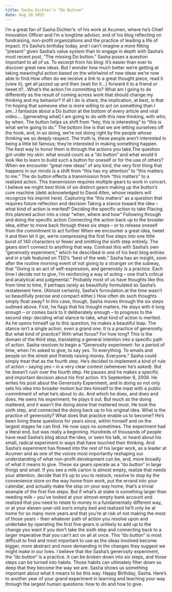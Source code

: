```yaml
---
title: Sasha Dichter’s "Do Button"
date: Aug 28 2015
---
```


I’m a great fan of Sasha Dichter’s: of his work at Acumen, where he’s Chief Innovation Officer and I’m a longtime advisor, and of his blog reflecting on fundraising, non-profit organizations and the practice of leading a life of impact. It’s Sasha’s birthday today, and I can’t imagine a more fitting “present” given Sasha’s value system than to engage in depth with Sasha’s most recent post, “The missing Do button.” Sasha poses a question important to all of us. To excerpt from his blog: It’s easier than ever to discover great new ideas. But I wonder how much better we’re getting at taking meaningful action based on the whirlwind of new ideas we’re now able to find.How often do we receive a link to a great thought piece, read it (view it), get all jazzed up and then (wait for it…) forward it to a friend or tweet it?…What’s the action I’m committing to? What am I going to do differently as the result of coming across work that should change my thinking and my behavior? If all I do is share, the implication, at best, is that I’m hoping that someone else is more willing to act on something than I am…I fantasize about a Do button at the bottom of every article and viral video…. [generating what] I am going to do with this new thinking, with who, by when. The button helps us shift from “hey, this is interesting” to “this is what we’re going to do.” The bottom line is that we are letting ourselves off the hook, and, in so doing, we’re not doing right by the people whose thinking we so deeply respect. The truth is, these people aren’t interested in being a little bit famous; they’re interested in making something happen. The best way to honor them is through the actions you take.The question got under my skin: what would count as a “do button” and what would it look like to learn to build such a button for oneself or for the use of others? When we encounter “great new ideas” of any kind, the very first thing that happens in our minds is a shift from “this has my attention” to “this matters to me.” The do button effects a transmission from “this matters” to a realized action. This transmission requires multiple gears to work in concert. I believe we might best think of six distinct gears making up the button’s core machine (debt acknowledged to David Allen, whose readers will recognize his imprint here). Capturing the “this matters” as a question that requires future reflection and decision Taking a stance toward the idea – what kind of action is merited? Deciding the specific action to take Placing this planned action into a clear “when, where and how” Following through and doing the specific action Connecting the action back up to the broader idea, either to move back through these six steps – or to release oneself from the commitment to act further When we encounter a great idea, tweet it and then let it go, we’re compressing the first five steps into one little burst of 140 characters or fewer and omitting the sixth step entirely. The gears don’t connect to anything that way. Contrast this with Sasha’s own “generosity experiment,” which he described in one of his best blog entries and in a talk featured on TED’s “best of the web.” Sasha has an insight, soon after the routine morning event of not giving to a stranger on the subway, that “Giving is an act of self-expression, and generosity is a practice. Each time I decide not to give, I’m reinforcing a way of acting – one that’s critical and analytical and judgmental.” Probably most of us have thoughts like this from time to time, if perhaps rarely as beautifully formulated as Sasha’s restatement here. (Almost certainly, Sasha’s formulation at the time wasn’t so beautifully precise and compact either.) How often do such thoughts simply float away? In this case, though, Sasha moves through the six steps outlined above. First, he flags that his thought matters. He stays with it long enough – or comes back to it deliberately enough – to progress to the second step: deciding what stance to take, what kind of action is merited. As he opens himself up to this question, he makes a beautiful leap. The stance isn’t a single action, even a grand one. It is a practice of generosity. But what kind of practice? With what focus? For how long? This is the domain of the third step, translating a general intention into a specific path of action. Sasha resolves to begin a “Generosity experiment: for a period of time, when I’m asked to give, to say yes. To everything. To emails and people on the street and friends raising money. Everyone.” Sasha could simply treat that as the fourth step. He’s decided to implement a kind of rule of action – saying yes – in a very clear context (whenever he’s asked). But he doesn’t rush over the fourth step. He pauses and he makes a specific and important decision about his first action. It’s September 9, 2009. He writes his post about the Generosity Experiment, and in doing so not only sets his idea into broader motion but ties himself to the mast with a public commitment of what he’s about to do. And which he does, and does and does. He owns his experiment; he plays it out. But much as the doing mattered, and it wasn’t the doing alone that mattered most. He took the sixth step, and connected the doing back up to his original idea. What is the practice of generosity? What does that practice enable us to become? He’s been living these questions for years since, within himself and on the largest stages he can find. He now says no sometimes. The experiment had a literal end, but was really a beginning. Hundreds of thousands of people have read Sasha’s blog about the idea, or seen his talk, or heard about his small, radical experiment in ways that have touched their thinking. And Sasha’s experiment has flowed into the rest of his larger work, as a leader at Acumen and as one of the voices most importantly reshaping our understanding of what non-profit development can be, and, more broadly of what it means to give. These six gears operate as a “do button” in large things and small. If you see a milk carton is almost empty, realize that needs your attention, decide that it’s up to you to restock, resolve to stop by the convenience store on the way home from work, put the errand into your calendar, and actually make the stop on your way home, that’s a trivial example of the first five steps. But if what’s at stake is something larger than needing milk – you’ve looked at your almost-empty bank account and realized that you need to relate to money in a fundamentally different way, or at your eleven-year-old son’s empty bed and realized he’ll only be at home for so many more years and that you’re at risk of not making the most of those years – then whatever path of action you resolve upon and undertake by operating the first five gears is unlikely to add up to the change you want if you don’t take the sixth step and connecting back to a larger imperative that you can’t act on all at once. This “do button” is most difficult to find and most important to use as the ideas involved become bigger, more abstract and more demanding in the changes they suggest we might make in our lives. I believe that like Sasha’s generosity experiment, the “do button” is a practice. It can be broken down into six steps, and those steps can be turned into habits. Those habits can ultimately filter down so deep that they become the way we are. Sasha shows us something important about what it means to be this way. Happy Birthday, Sasha. Here’s to another year of your grand experiment in learning and teaching your way through the largest human questions: how to do and how to give.
